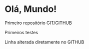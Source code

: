# Olá, Mundo!
 Primeiro repositório GIT/GITHUB

Primeiros testes

Linha alterada diretamente no GITHUB
